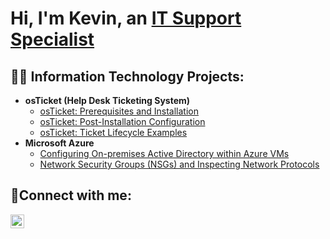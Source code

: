 <h1>Hi, I'm Kevin, an <a href="https://linkedin.com/in/kevin-macaspac-b64a1924a">IT Support Specialist </a></h1>

<h2>👨‍💻 Information Technology Projects:</h2>

- <b>osTicket (Help Desk Ticketing System)</b>
  - [osTicket: Prerequisites and Installation](https://github.com/kevmac233/osticket-prereqs)
  - [osTicket: Post-Installation Configuration](https://github.com/kevmac233/post-install-config)
  - [osTicket: Ticket Lifecycle Examples](https://github.com/kevmac233/ticket-lifecycle)
- <b>Microsoft Azure</b>
  - [Configuring On-premises Active Directory within Azure VMs](https://github.com/kevmac233/configure-ad)
  - [Network Security Groups (NSGs) and Inspecting Network Protocols](https://github.com/kevmac233/azure-network-protocols)

<h2>🤳Connect with me:</h2>

[<img align="left" alt="Josh | LinkedIn" width="22px" src="https://cdn.jsdelivr.net/npm/simple-icons@v3/icons/linkedin.svg" />][linkedin]

[linkedin]: https://linkedin.com/in/kevin-macaspac-b64a1924a
